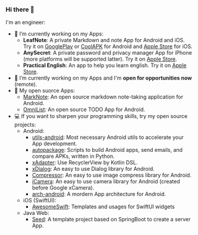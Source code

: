 ﻿### Hi there 👋

I'm an engineer:

- 🔭 I’m currently working on my Apps: 
    - **LeafNote**: A private Markdown and note App for Android and iOS. Try it on [GooglePlay](https://play.google.com/store/apps/details?id=me.shouheng.leafnote) or [CoolAPK](http://www.coolapk.com/apk/280001) for Android and [Apple Store](https://apps.apple.com/us/app/leafy-notes/id6504428581) for iOS.
    - **AnySecret**: A private password and privacy manager App for iPhone (more platforms will be supported latter). Try it on [Apple Store](https://apps.apple.com/cn/app/any-secret/id6448714682).
    - **Practical English**: An app to help you learn english. Try it on [Apple Store](https://apps.apple.com/us/app/%E5%AE%9E%E7%94%A8%E8%8B%B1%E8%AF%AD/id6502190494).
- 🌱 I’m currently working on my Apps and I'm **open for opportunities now** (remote).
- 📱 My open suorce Apps:
    - [MarkNote](https://github.com/Shouheng88/MarkNote): An open source markdown note-taking application for Android.
    - [OmniList](https://github.com/Shouheng88/OmniList): An open source TODO App for Android.
- 💻 If you want to sharpen your programming skills, try my open source projects:
    - Android:
        - [utils-android](https://github.com/Shouheng88/utils-android): Most necessary Android utils to accelerate your App development.
        - [autopackage](https://github.com/Shouheng88/autopackage): Scripts to build Android apps, send emails, and compare APKs, written in Python.
        - [xAdapter](https://github.com/Shouheng88/xAdapter): Use RecyclerView by Kotlin DSL.
        - [xDialog](https://github.com/Shouheng88/xDialog): An easy to use Dialog library for Android.
        - [Compressor](https://github.com/Shouheng88/Compressor): An easy to use image compress library for Android.
        - [iCamera](https://github.com/Shouheng88/iCamera): An easy to use camera library for Android (created before Google xCamera).
        - [arch-android](https://github.com/Shouheng88/arch-android): A mordern App architecture for Android.
    - iOS (SwiftUI):
        - [AwesomeSwift](https://github.com/Shouheng88/AwesomeSwift): Templates and usages for SwiftUI widgets
    - Java Web:
        - [Seed](https://github.com/Shouheng88/Seed): A template project based on SpringBoot to create a server App.
